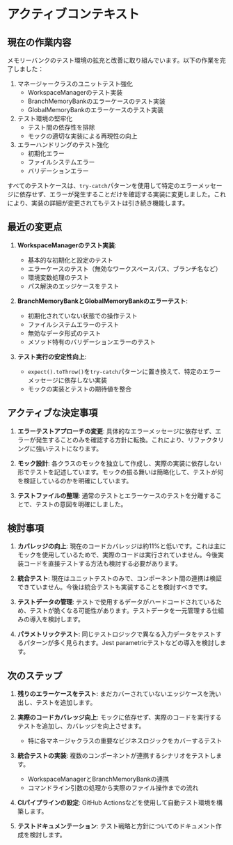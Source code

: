 # アクティブコンテキスト

## 現在の作業内容

メモリーバンクのテスト環境の拡充と改善に取り組んでいます。以下の作業を完了しました：

1. マネージャークラスのユニットテスト強化
   - WorkspaceManagerのテスト実装
   - BranchMemoryBankのエラーケースのテスト実装
   - GlobalMemoryBankのエラーケースのテスト実装
2. テスト環境の堅牢化
   - テスト間の依存性を排除
   - モックの適切な実装による再現性の向上
3. エラーハンドリングのテスト強化
   - 初期化エラー
   - ファイルシステムエラー
   - バリデーションエラー

すべてのテストケースは、`try-catch`パターンを使用して特定のエラーメッセージに依存せず、エラーが発生することだけを確認する実装に変更しました。これにより、実装の詳細が変更されてもテストは引き続き機能します。

## 最近の変更点

1. **WorkspaceManagerのテスト実装**:
   - 基本的な初期化と設定のテスト
   - エラーケースのテスト（無効なワークスペースパス、ブランチ名など）
   - 環境変数処理のテスト
   - パス解決のエッジケースをテスト

2. **BranchMemoryBankとGlobalMemoryBankのエラーテスト**:
   - 初期化されていない状態での操作テスト
   - ファイルシステムエラーのテスト
   - 無効なデータ形式のテスト
   - メソッド特有のバリデーションエラーのテスト

3. **テスト実行の安定性向上**:
   - `expect().toThrow()`を`try-catch`パターンに置き換えて、特定のエラーメッセージに依存しない実装
   - モックの実装とテストの期待値を整合

## アクティブな決定事項

1. **エラーテストアプローチの変更**: 具体的なエラーメッセージに依存せず、エラーが発生することのみを確認する方針に転換。これにより、リファクタリングに強いテストになります。

2. **モック設計**: 各クラスのモックを独立して作成し、実際の実装に依存しない形でテストを記述しています。モックの振る舞いは簡略化して、テストが何を検証しているのかを明確にしています。

3. **テストファイルの整理**: 通常のテストとエラーケースのテストを分離することで、テストの意図を明確にしました。

## 検討事項

1. **カバレッジの向上**: 現在のコードカバレッジは約11%と低いです。これは主にモックを使用しているためで、実際のコードは実行されていません。今後実装コードを直接テストする方法も検討する必要があります。

2. **統合テスト**: 現在はユニットテストのみで、コンポーネント間の連携は検証できていません。今後は統合テストも実装することを検討すべきです。

3. **テストデータの管理**: テストで使用するデータがハードコードされているため、テストが脆くなる可能性があります。テストデータを一元管理する仕組みの導入を検討します。

4. **パラメトリックテスト**: 同じテストロジックで異なる入力データをテストするパターンが多く見られます。Jest parametricテストなどの導入を検討します。

## 次のステップ

1. **残りのエラーケースをテスト**: まだカバーされていないエッジケースを洗い出し、テストを追加します。

2. **実際のコードカバレッジ向上**: モックに依存せず、実際のコードを実行するテストを追加し、カバレッジを向上させます。
   - 特に各マネージャクラスの重要なビジネスロジックをカバーするテスト

3. **統合テストの実装**: 複数のコンポーネントが連携するシナリオをテストします。
   - WorkspaceManagerとBranchMemoryBankの連携
   - コマンドライン引数の処理から実際のファイル操作までの流れ

4. **CIパイプラインの設定**: GitHub Actionsなどを使用して自動テスト環境を構築します。

5. **テストドキュメンテーション**: テスト戦略と方針についてのドキュメント作成を検討します。
